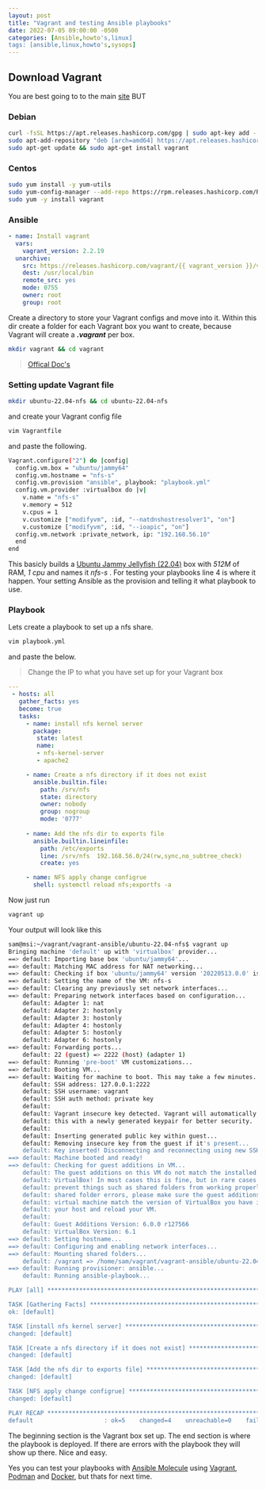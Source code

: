 ```yaml
---
layout: post
title: "Vagrant and testing Ansible playbooks"
date: 2022-07-05 09:00:00 -0500
categories: [Ansible,howto's,linux]
tags: [ansible,linux,howto's,sysops]
---
```


## Download Vagrant

You are best going to to the main [site](https://www.vagrantup.com/downloads) BUT

### Debian 
```bash
curl -fsSL https://apt.releases.hashicorp.com/gpg | sudo apt-key add -
sudo apt-add-repository "deb [arch=amd64] https://apt.releases.hashicorp.com $(lsb_release -cs) main"
sudo apt-get update && sudo apt-get install vagrant
```

### Centos

```bash
sudo yum install -y yum-utils
sudo yum-config-manager --add-repo https://rpm.releases.hashicorp.com/RHEL/hashicorp.repo
sudo yum -y install vagrant
```

### Ansible

```yaml
- name: Install vagrant
  vars:
    vagrant_version: 2.2.19
  unarchive:
    src: https://releases.hashicorp.com/vagrant/{{ vagrant_version }}/vagrant_{{ vagrant_version }}_linux_amd64.zip
    dest: /usr/local/bin
    remote_src: yes
    mode: 0755
    owner: root
    group: root
```

Create a directory to store your Vagrant configs and move into it. Within this dir create a folder for each Vagrant box you want to create, because Vagrant will create a ***.vagrant*** per box. 

```bash
mkdir vagrant && cd vagrant
```

> [Offical Doc's](https://www.vagrantup.com/docs)

### Setting update Vagrant file

```bash
mkdir ubuntu-22.04-nfs && cd ubuntu-22.04-nfs
```

and create your Vagrant config file

```bash
vim Vagrantfile
```

and paste the following.

```bash
Vagrant.configure("2") do |config|
  config.vm.box = "ubuntu/jammy64"
  config.vm.hostname = "nfs-s"
  config.vm.provision "ansible", playbook: "playbook.yml"
  config.vm.provider :virtualbox do |v|
    v.name = "nfs-s"
    v.memory = 512
    v.cpus = 1
    v.customize ["modifyvm", :id, "--natdnshostresolver1", "on"]
    v.customize ["modifyvm", :id, "--ioapic", "on"]
  config.vm.network :private_network, ip: "192.168.56.10"  
  end 
end
```

This basicly builds a [Ubuntu Jammy Jellyfish (22.04)](https://releases.ubuntu.com/22.04/) box with *512M* of RAM, *1 cpu* and names it *nfs-s* . For testing your playbooks line 4 is where it happen. Your setting Ansible as the provision and telling it what playbook to use.

### Playbook

Lets create a playbook to set up a nfs share. 

```bash
vim playbook.yml
```
and paste the below. 

> Change the IP to what you have set up for your Vagrant box

```yaml
---
 - hosts: all
   gather_facts: yes
   become: true
   tasks:
     - name: install nfs kernel server
       package:
        state: latest
        name:
        - nfs-kernel-server
        - apache2

     - name: Create a nfs directory if it does not exist
       ansible.builtin.file:
         path: /srv/nfs
         state: directory
         owner: nobody
         group: nogroup
         mode: '0777'
  
     - name: Add the nfs dir to exports file
       ansible.builtin.lineinfile:
         path: /etc/exports
         line: /srv/nfs  192.168.56.0/24(rw,sync,no_subtree_check)
         create: yes

     - name: NFS apply change configrue
       shell: systemctl reload nfs;exportfs -a
```

Now just run 

```bash
vagrant up
```

Your output will look like this

```bash
sam@msi:~/vagrant/vagrant-ansible/ubuntu-22.04-nfs$ vagrant up
Bringing machine 'default' up with 'virtualbox' provider...
==> default: Importing base box 'ubuntu/jammy64'...
==> default: Matching MAC address for NAT networking...
==> default: Checking if box 'ubuntu/jammy64' version '20220513.0.0' is up to date...
==> default: Setting the name of the VM: nfs-s
==> default: Clearing any previously set network interfaces...
==> default: Preparing network interfaces based on configuration...
    default: Adapter 1: nat
    default: Adapter 2: hostonly
    default: Adapter 3: hostonly
    default: Adapter 4: hostonly
    default: Adapter 5: hostonly
    default: Adapter 6: hostonly
==> default: Forwarding ports...
    default: 22 (guest) => 2222 (host) (adapter 1)
==> default: Running 'pre-boot' VM customizations...
==> default: Booting VM...
==> default: Waiting for machine to boot. This may take a few minutes...
    default: SSH address: 127.0.0.1:2222
    default: SSH username: vagrant
    default: SSH auth method: private key
    default: 
    default: Vagrant insecure key detected. Vagrant will automatically replace
    default: this with a newly generated keypair for better security.
    default: 
    default: Inserting generated public key within guest...
    default: Removing insecure key from the guest if it's present...
    default: Key inserted! Disconnecting and reconnecting using new SSH key...
==> default: Machine booted and ready!
==> default: Checking for guest additions in VM...
    default: The guest additions on this VM do not match the installed version of
    default: VirtualBox! In most cases this is fine, but in rare cases it can
    default: prevent things such as shared folders from working properly. If you see
    default: shared folder errors, please make sure the guest additions within the
    default: virtual machine match the version of VirtualBox you have installed on
    default: your host and reload your VM.
    default: 
    default: Guest Additions Version: 6.0.0 r127566
    default: VirtualBox Version: 6.1
==> default: Setting hostname...
==> default: Configuring and enabling network interfaces...
==> default: Mounting shared folders...
    default: /vagrant => /home/sam/vagrant/vagrant-ansible/ubuntu-22.04-nfs
==> default: Running provisioner: ansible...
    default: Running ansible-playbook...

PLAY [all] *********************************************************************

TASK [Gathering Facts] *********************************************************
ok: [default]

TASK [install nfs kernel server] ***********************************************
changed: [default]

TASK [Create a nfs directory if it does not exist] *****************************
changed: [default]

TASK [Add the nfs dir to exports file] *****************************************
changed: [default]

TASK [NFS apply change configrue] **********************************************
changed: [default]

PLAY RECAP *********************************************************************
default                    : ok=5    changed=4    unreachable=0    failed=0    skipped=0    rescued=0    ignored=0   

```

The beginning section is the Vagrant box set up. The end section is where the playbook is deployed.  If there are errors with the playbook they will show up there. Nice and easy. 

Yes you can test your playbooks with [Ansible Molecule](https://molecule.readthedocs.io/en/latest/)  using [Vagrant](https://www.vagrantup.com/), [Podman](https://podman.io/) and [Docker](https://www.docker.com/), but thats for next time.  

